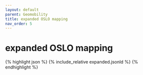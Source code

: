 ```yaml
---
layout: default
parent: Geomobility
title: expanded OSLO mapping
nav_order: 5
---
```


# expanded OSLO mapping

{% highlight json %}
{% include_relative  expanded.jsonld %}
{% endhighlight %}